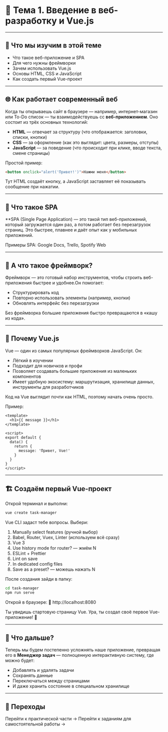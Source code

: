 # 🔹 Тема 1. Введение в веб-разработку и Vue.js

---

## 🚀 Что мы изучим в этой теме

- Что такое веб-приложение и SPA
- Для чего нужны фреймворки
- Зачем использовать Vue.js
- Основы HTML, CSS и JavaScript
- Как создать первый Vue-проект

---

## 🌐 Как работает современный веб

Когда ты открываешь сайт в браузере — например, интернет-магазин или To-Do список — ты взаимодействуешь сс **веб-приложением**. Оно состоит из трёх основных технологий:

- **HTML** — отвечает за структуру (что отображается: заголовки, списки, кнопки)
- **CSS** — за оформление (как это выглядит: цвета, размеры, отступы)
- **JavaScript** — за поведение (что происходит при клике, вводе текста, смене страницы)

Простой пример:

```html
<button onclick="alert('Привет!')">Нажми меня</button>
```

Тут HTML создаёт кнопку, а JavaScript заставляет её показывать сообщение при нажатии.

---

## 🧠 Что такое SPA

**SPA (Single Page Application) — это такой тип веб-приложений, который загружается один раз, а потом работает без перезагрузок страниц. Это быстрее, плавнее и даёт опыт как у мобильных приложений.

Примеры SPA: Google Docs, Trello, Spotify Web

---

## 🧰 А что такое фреймворк?

Фреймворк — это готовый набор инструментов, чтобы строить веб-приложения быстрее и удобнее.Он помогает:

* Структурировать код
* Повторно использовать элементы (например, кнопки)
* Обновлять интерфейс без перезагрузки

Без фреймворка большие приложения быстро превращаются в «кашу из кода».

---

## 🌱 Почему Vue.js

Vue — один из самых популярных фреймворков JavaScript. Он:

* Лёгкий в изучении
* Подходит для новичков и профи
* Позволяет создавать большие приложения из маленьких компонентов
* Имеет удобную экосистему: маршрутизация, хранилище данных, инструменты для разработчиков

Код на Vue выглядит почти как HTML, поэтому начать очень просто.

Пример:

```vue
<template>
  <h1>{{ message }}</h1>
</template>

<script>
export default {
  data() {
    return {
      message: 'Привет, Vue!'
    }
  }
}
</script>
```

---

## 🏗 Создаём первый Vue-проект

Открой терминал и выполни:

```bash
vue create task-manager
```

Vue CLI задаст тебе вопросы. Выбери:

1. Manually select features (ручной выбор)
2. Babel, Router, Vuex, Linter (используем всё сразу)
3. Vue 3
4. Use history mode for router? — жмём N
5. ESLint + Prettier
6. Lint on save
7. In dedicated config files
8. Save as a preset? — можешь нажать N
   
После создания зайди в папку:

```bash
cd task-manager
npm run serve
```

Открой в браузере:
🔗 http://localhost:8080

Ты увидишь стартовую страницу Vue. Ура, ты создал своё первое Vue-приложение! 🎉

---

## 🧩 Что дальше?

Теперь мы будем постепенно усложнять наше приложение, превращая его в **Менеджер задач** — полноценную интерактивную систему, где можно будет:

* Добавлять и удалять задачи
* Сохранять данные
* Переключаться между страницами
* И даже хранить состояние в специальном хранилище
  
---

## 🔗 Переходы

Перейти к практической части →
Перейти к заданиям для самостоятельной работы →